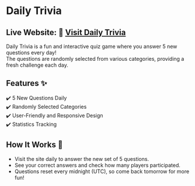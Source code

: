 # Daily Trivia  

## Live Website:      🔗 [Visit Daily Trivia](https://playdailytrivia.com)

Daily Trivia is a fun and interactive quiz game where you answer 5 new questions every day!  
The questions are randomly selected from various categories, providing a fresh challenge each day.  

## Features ✨  
✔️ 5 New Questions Daily  
✔️ Randomly Selected Categories  
✔️ User-Friendly and Responsive Design  
✔️ Statistics Tracking  

## How It Works 🧐  
- Visit the site daily to answer the new set of 5 questions.  
- See your correct answers and check how many players participated.  
- Questions reset every midnight (UTC), so come back tomorrow for more fun!  
